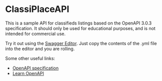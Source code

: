 # ClassiPlaceAPI  
This is a sample API for classifieds listings based on the OpenAPI 3.0.3 specification. It should only be used for educational purposes, and is not intended for commercial use. 

Try it out using the [Swagger Editor](https://editor.swagger.io/). Just copy the contents of the .yml file into the editor and you are rolling.

Some other useful links: 
- [OpenAPI specification](https://swagger.io/specification/)  
- [Learn OpenAPI](https://learn.openapis.org/)  
    
